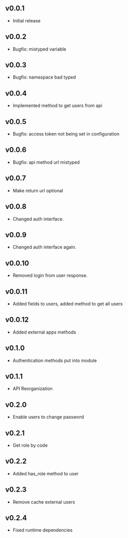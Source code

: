 ## v0.0.1

* Initial release

## v0.0.2

* Bugfix: mistyped variable

## v0.0.3

* Bugfix: namespace bad typed

## v0.0.4

* Implemented method to get users from api

## v0.0.5

* Bugfix: access token not being set in configuration

## v0.0.6

* Bugfix: api method url mistyped

## v0.0.7

* Make return url optional

## v0.0.8

* Changed auth interface.

## v0.0.9

* Changed auth interface again.

## v0.0.10

* Removed login from user response.

## v0.0.11

* Added fields to users, added method to get all users

## v0.0.12

* Added external apps methods

## v0.1.0

* Authentication methods put into module

## v0.1.1

* API Reorganization

## v0.2.0

* Enable users to change password

## v0.2.1

* Get role by code

## v0.2.2

* Added has_role method to user

## v0.2.3

* Remove cache external users

## v0.2.4

* Fixed runtime dependencies
